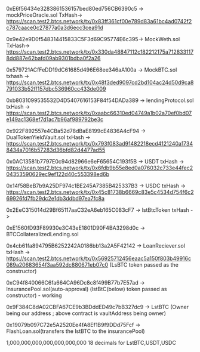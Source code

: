 0xE6f56434e3283861536157bed80ed756CB6390c5 -> mockPriceOracle.sol TxHash-> https://scan.test2.btcs.network/tx/0x83ff361cf00e789d83a61bc4ad0742f2c787caace0c27877a0a3d6ecc3cea91d

0x9e42e9D0f548314415833C5F3d69C95774E6c395-> MockWeth.sol TxHash-> https://scan.test2.btcs.network/tx/0x330da48847112c182212175a7128331178dd887e62bafd09ab9301bdba0f2a26

0x579721ACfFeDD19dC61685d496E68ee346aA100a -> MockBTC.sol txhash -> https://scan.test2.btcs.network/tx/0x48f3ded9097cd2bd104ac24d50d9ca8791033b52ff157dbc536960cc433de009

0xb8031099535532D4D5407616153F84f54DADa389 -> lendingProtocol.sol txHash -> https://scan.test2.btcs.network/tx/0xaabc66310ed04749a1b02a70ef0bd07e149ac1368ef7d1ac7b96af989792be3c

0x922F892557e4CBa52d78dBaE8199cE4836A4cF94 -> DualTokenYieldVault.sol txHash -> https://scan.test2.btcs.network/tx/0x793f083ad91482218ecd4121240a17348434a7016b57283d36bfd82d4477ad55

0x0AC13581b7797E0c94d82966e6eF65654C193f5B -> USDT txHash -> https://scan.test2.btcs.network/tx/0x6fdb9b55e8ed0a076032c733e44fec204353590629ec9ef122d40c553398ed6b

0x14f58BeB7b9A25DF974c1BE245A7385B425337B3 -> USDC txHash -> https://scan.test2.btcs.network/tx/0x45c81738b6669c83e5c4534d754f6c269926fd7fb29dc2e1db3ddbd97ea7fc8a

0x2EeC315014d29Bf65117aaC32eA6eb165C083cF7 -> lstBtcToken txHash ->

0xE1560fD93F89930e3C43eE1801D90F4BA3298d0c -> BTCCollateralizedLending.sol

0x4cb61fa894795B6252242A0186bb13a2A5F42142 -> LoanReciever.sol txHash -> https://scan.test2.btcs.network/tx/0x56925712456eaac5a150f803b49916c089a20683654f3aa592dc880671eb07c0 (LsBTC token passed as the constructor)

0xC94f840066C6fa664CA96Dc8c8f499B77b7E57ad -> InsurancePool.sol(auto-approval) (lstBtC(below) token passed as constructor) - working

0x9F384C8dA02CBFA67CE9b3BDddED49c7bB327dc9 -> LstBTC (Owner being our address ; above contract is vaultAddress being owner)

0x19079b097C72e5A2520Ee4fA8Ef1B9f9DDd75Fcf -> FlashLoan.sol(transfers the lstBTC to the insurancePool)

1,000,000,000,000,000,000,000
18 decimals for LstBTC,USDT,USDC
